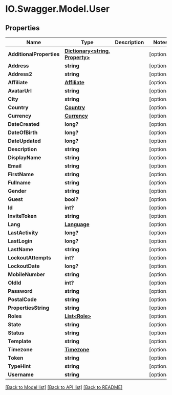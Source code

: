 # IO.Swagger.Model.User
## Properties

Name | Type | Description | Notes
------------ | ------------- | ------------- | -------------
**AdditionalProperties** | [**Dictionary&lt;string, Property&gt;**](Property.md) |  | [optional] 
**Address** | **string** |  | [optional] 
**Address2** | **string** |  | [optional] 
**Affiliate** | [**Affiliate**](Affiliate.md) |  | [optional] 
**AvatarUrl** | **string** |  | [optional] 
**City** | **string** |  | [optional] 
**Country** | [**Country**](Country.md) |  | [optional] 
**Currency** | [**Currency**](Currency.md) |  | [optional] 
**DateCreated** | **long?** |  | [optional] 
**DateOfBirth** | **long?** |  | [optional] 
**DateUpdated** | **long?** |  | [optional] 
**Description** | **string** |  | [optional] 
**DisplayName** | **string** |  | [optional] 
**Email** | **string** |  | [optional] 
**FirstName** | **string** |  | [optional] 
**Fullname** | **string** |  | [optional] 
**Gender** | **string** |  | [optional] 
**Guest** | **bool?** |  | [optional] 
**Id** | **int?** |  | [optional] 
**InviteToken** | **string** |  | [optional] 
**Lang** | [**Language**](Language.md) |  | [optional] 
**LastActivity** | **long?** |  | [optional] 
**LastLogin** | **long?** |  | [optional] 
**LastName** | **string** |  | [optional] 
**LockoutAttempts** | **int?** |  | [optional] 
**LockoutDate** | **long?** |  | [optional] 
**MobileNumber** | **string** |  | [optional] 
**OldId** | **int?** |  | [optional] 
**Password** | **string** |  | [optional] 
**PostalCode** | **string** |  | [optional] 
**PropertiesString** | **string** |  | [optional] 
**Roles** | [**List&lt;Role&gt;**](Role.md) |  | [optional] 
**State** | **string** |  | [optional] 
**Status** | **string** |  | [optional] 
**Template** | **string** |  | [optional] 
**Timezone** | [**Timezone**](Timezone.md) |  | [optional] 
**Token** | **string** |  | [optional] 
**TypeHint** | **string** |  | [optional] 
**Username** | **string** |  | [optional] 

[[Back to Model list]](../README.md#documentation-for-models) [[Back to API list]](../README.md#documentation-for-api-endpoints) [[Back to README]](../README.md)

